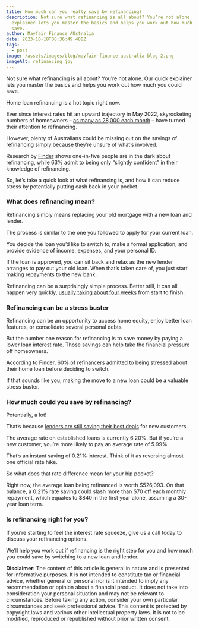 ```yaml
---
title: How much can you really save by refinancing?
description: Not sure what refinancing is all about? You’re not alone. Our quick
  explainer lets you master the basics and helps you work out how much you could
  save.
author: Mayfair Finance AUstralia
date: 2023-10-18T08:36:49.488Z
tags:
  - post
image: /assets/images/blog/mayfair-finance-australia-blog-2.png
imageAlt: refinancing joy
---
```

Not sure what refinancing is all about? You’re not alone. Our quick explainer lets you master the basics and helps you work out how much you could save.

Home loan refinancing is a hot topic right now.

Ever since interest rates hit an upward trajectory in May 2022, skyrocketing numbers of homeowners – [as many as 28,000 each month](https://www.abs.gov.au/media-centre/media-releases/new-owner-occupier-loans-increased-25-august) – have turned their attention to refinancing.

However, plenty of Australians could be missing out on the savings of refinancing simply because they’re unsure of what’s involved.

Research by [Finder](https://dvh1deh6tagwk.cloudfront.net/finder-au/wp-uploads/2023/10/Finder-Housing-Market-Report-2023-1.pdf) shows one-in-five people are in the dark about refinancing, while 63% admit to being only “slightly confident” in their knowledge of refinancing.

So, let’s take a quick look at what refinancing is, and how it can reduce stress by potentially putting cash back in your pocket.

### What does refinancing mean?

Refinancing simply means replacing your old mortgage with a new loan and lender.

The process is similar to the one you followed to apply for your current loan.

You decide the loan you’d like to switch to, make a formal application, and provide evidence of income, expenses, and your personal ID.

If the loan is approved, you can sit back and relax as the new lender arranges to pay out your old loan. When that’s taken care of, you just start making repayments to the new bank.

Refinancing can be a surprisingly simple process. Better still, it can all happen very quickly, [usually taking about four weeks](https://www.pexa.com.au/staticly-media/2022/10/PEXA_Refinancer_Sentiment_Report_Sep22_FINAL-sm-1666255027.pdf) from start to finish.

### Refinancing can be a stress buster

Refinancing can be an opportunity to access home equity, enjoy better loan features, or consolidate several personal debts.

But the number one reason for refinancing is to save money by paying a lower loan interest rate. Those savings can help take the financial pressure off homeowners.

According to Finder, 60% of refinancers admitted to being stressed about their home loan before deciding to switch.

If that sounds like you, making the move to a new loan could be a valuable stress buster.

### How much could you save by refinancing?

Potentially, a lot!

That’s because [lenders are still saving their best deals](https://www.rba.gov.au/statistics/interest-rates/) for new customers.

The average rate on established loans is currently 6.20%. But if you’re a new customer, you’re more likely to pay an average rate of 5.99%.

That’s an instant saving of 0.21% interest. Think of it as reversing almost one official rate hike.

So what does that rate difference mean for your hip pocket?

Right now, the average loan being refinanced is worth $526,093. On that balance, a 0.21% rate saving could slash more than $70 off each monthly repayment, which equates to $840 in the first year alone, assuming a 30-year loan term.

### Is refinancing right for you?

If you’re starting to feel the interest rate squeeze, give us a call today to discuss your refinancing options.

We’ll help you work out if refinancing is the right step for you and how much you could save by switching to a new loan and lender.

**Disclaimer**: The content of this article is general in nature and is presented for informative purposes. It is not intended to constitute tax or financial advice, whether general or personal nor is it intended to imply any recommendation or opinion about a financial product. It does not take into consideration your personal situation and may not be relevant to circumstances. Before taking any action, consider your own particular circumstances and seek professional advice. This content is protected by copyright laws and various other intellectual property laws. It is not to be modified, reproduced or republished without prior written consent.